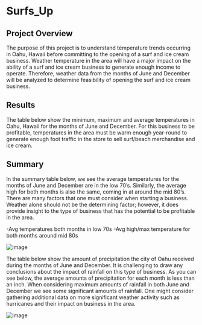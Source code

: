 # Surfs_Up

## Project Overview

The purpose of this project is to understand temperature trends occurring in Oahu, Hawaii before committing to the opening of a surf and ice cream business. Weather temperature in the area will have a major impact on the ability of a surf and ice cream business to generate enough income to operate.
Therefore, weather data from the months of June and December will be analyzed to determine feasibility of opening the surf and ice cream business. 

## Results

The table below show the minimum, maximum and average temperatures in Oahu, Hawaii for the months of June and December.
For this business to be profitable, temperatures in the area must be warm enough year-round to generate enough foot traffic in the store to sell surf/beach merchandise and ice cream. 

## Summary

In the summary table below, we see the average temperatures for the months of June and December are in the low 70’s. Similarly, the average high for both months is also the same, coming in at around the mid 80’s. There are many factors that one must consider when starting a business. Weather alone should not be the determining factor; however, it does provide insight to the type of business that has the potential to be profitable in the area. 

-Avg temperatures both months in low 70s
-Avg high/max temperature for both months around mid 80s

![image](https://user-images.githubusercontent.com/80069183/118414614-4f1d2c80-b66b-11eb-9e31-d8a09c1f71e4.png)


The table below show the amount of precipitation the city of Oahu received during the months of June and December. It is challenging to draw any conclusions about the impact of rainfall on this type of business. As you can see below, the average amounts of precipitation for each month is less than an inch. When considering maximum amounts of rainfall in both June and December we see some significant amounts of rainfall. One might consider gathering additional data on more significant weather activity such as hurricanes and their impact on business in the area.

![image](https://user-images.githubusercontent.com/80069183/118414634-72e07280-b66b-11eb-88aa-f4250e3b24d0.png)


